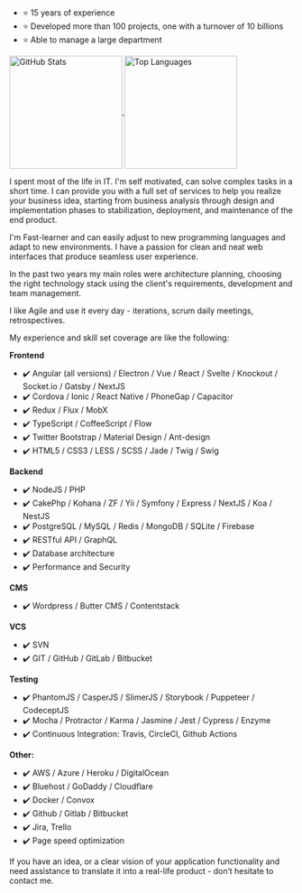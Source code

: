 * ⭐  15 years of experience
* ⭐  Developed more than 100 projects, one with a turnover of 10 billions
* ⭐  Able to manage a large department

<a href="https://github.com/anuraghazra/github-readme-stats">
  <img alt="GitHub Stats" height=200 align="center" src="https://github-readme-stats.vercel.app/api?username=valyefimov&show_icons=true&theme=transparent" />
</a>
<a href="https://github.com/anuraghazra/convoychat">
  <img alt="Top Languages" height=200 align="center" src="https://github-readme-stats.vercel.app/api/top-langs?username=valyefimov&layout=compact&langs_count=8&card_width=320&theme=transparent" />
</a>


I spent most of the life in IT. I'm self motivated, can solve complex tasks in a short time. I can provide you with a full set of services to help you realize your business idea, starting from business analysis through design and implementation phases to stabilization, deployment, and maintenance of the end product.


I'm Fast-learner and can easily adjust to new programming languages and adapt to new environments. I have a passion for clean and neat web interfaces that produce seamless user experience.

In the past two years my main roles were architecture planning, choosing the right technology stack using the client's requirements, development and team management.

I like Agile and use it every day - iterations, scrum daily meetings, retrospectives.

My experience and skill set coverage are like the following:

**Frontend**
* ✔️  Angular (all versions) / Electron / Vue / React / Svelte / Knockout / Socket.io / Gatsby / NextJS
* ✔️ Cordova / Ionic / React Native / PhoneGap / Сapacitor
* ✔️ Redux / Flux / MobX
* ✔️ TypeScript / CoffeeScript / Flow
* ✔️ Twitter Bootstrap / Material Design / Ant-design
* ✔️ HTML5 / CSS3 / LESS / SCSS / Jade / Twig / Swig


**Backend**
* ✔️ NodeJS / PHP
* ✔️ CakePhp / Kohana / ZF / Yii / Symfony / Express / NextJS / Koa / NestJS
* ✔️ PostgreSQL / MySQL / Redis / MongoDB / SQLite / Firebase
* ✔️ RESTful API / GraphQL
* ✔️ Database architecture
* ✔️ Performance and Security


**CMS**
* ✔️ Wordpress / Butter CMS / Contentstack


**VCS**
* ✔️ SVN
* ✔️ GIT / GitHub / GitLab / Bitbucket


**Testing**
* ✔️ PhantomJS / CasperJS / SlimerJS / Storybook / Puppeteer / CodeceptJS
* ✔️ Mocha / Protractor / Karma / Jasmine / Jest / Cypress / Enzyme
* ✔️ Continuous Integration: Travis, CircleCI, Github Actions


**Other:**
* ✔️ AWS / Azure / Heroku / DigitalOcean
* ✔️ Bluehost / GoDaddy / Cloudflare
* ✔️ Docker / Convox
* ✔️ Github / Gitlab / Bitbucket
* ✔️ Jira, Trello
* ✔️ Page speed optimization


If you have an idea, or a clear vision of your application functionality and need assistance to translate it into a real-life product - don’t hesitate to contact me.

